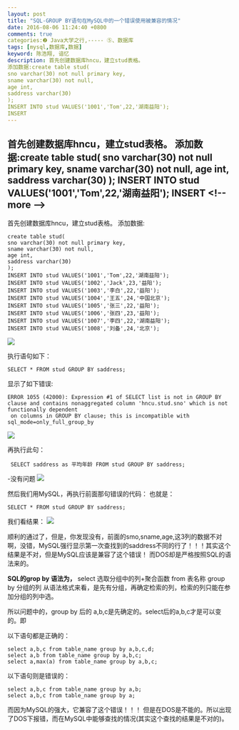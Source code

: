 ```yaml
---
layout: post
title: "SQL-GROUP BY语句在MySQL中的一个错误使用被兼容的情况"
date: 2016-08-06 11:24:40 +0800
comments: true
categories:❷ Java大学之行,----- ⑤、数据库
tags: [mysql,数据库,数据]
keyword: 陈浩翔, 谙忆
description: 首先创建数据库hncu，建立stud表格。 
添加数据:create table stud(
sno varchar(30) not null primary key,
sname varchar(30) not null,
age int,
saddress varchar(30)
);
INSERT INTO stud VALUES('1001','Tom',22,'湖南益阳');
INSERT 
---
```



首先创建数据库hncu，建立stud表格。 
添加数据:create table stud(
sno varchar(30) not null primary key,
sname varchar(30) not null,
age int,
saddress varchar(30)
);
INSERT INTO stud VALUES('1001','Tom',22,'湖南益阳');
INSERT
&#60;!-- more --&#62;
----------

首先创建数据库hncu，建立stud表格。
添加数据:

```
create table stud(
sno varchar(30) not null primary key,
sname varchar(30) not null,
age int,
saddress varchar(30)
);
INSERT INTO stud VALUES('1001','Tom',22,'湖南益阳');
INSERT INTO stud VALUES('1002','Jack',23,'益阳');
INSERT INTO stud VALUES('1003','李白',22,'益阳');
INSERT INTO stud VALUES('1004','王五',24,'中国北京');
INSERT INTO stud VALUES('1005','张三',22,'益阳');
INSERT INTO stud VALUES('1006','张四',23,'益阳');
INSERT INTO stud VALUES('1007','李四',22,'湖南益阳');
INSERT INTO stud VALUES('1008','刘备',24,'北京');
```

![](http://img.blog.csdn.net/20160806231437095)


执行语句如下：

```
SELECT * FROM stud GROUP BY saddress;
```

显示了如下错误:

```
ERROR 1055 (42000): Expression #1 of SELECT list is not in GROUP BY clause and contains nonaggregated column 'hncu.stud.sno' which is not functionally dependent
 on columns in GROUP BY clause; this is incompatible with sql_mode=only_full_group_by
```
![](http://img.blog.csdn.net/20160806231825878)


再执行此句：

```
 SELECT saddress as 平均年龄 FROM stud GROUP BY saddress;
```
-没有问题
![](http://img.blog.csdn.net/20160806231640737)


然后我们用MySQL，再执行前面那句错误的代码：
也就是：

```
SELECT * FROM stud GROUP BY saddress;
```
我们看结果：
![](http://img.blog.csdn.net/20160806231933535)

顺利的通过了，但是，你发现没有，前面的smo,sname,age,这3列的数据不对啊，没错，MySQL强行显示第一次查找到的saddress不同的行了！！！其实这个结果是不对，但是MySQL应该是兼容了这个错误！
而DOS却是严格按照SQL的语法来的。


**SQL的grop by  语法为，**
select 选取分组中的列+聚合函数 from  表名称 group by 分组的列
从语法格式来看，是先有分组，再确定检索的列，检索的列只能在参加分组的列中选。

所以问题中的，group by 后的 a,b,c是先确定的。select后的a,b,c才是可以变的。即

以下语句都是正确的：

```
select a,b,c from table_name group by a,b,c,d;
select a,b from table_name group by a,b,c;
select a,max(a) from table_name group by a,b,c;
```

以下语句则是错误的：

```
select a,b,c from table_name group by a,b;
select a,b,c from table_name group by a;
```

而因为MySQL的强大，它兼容了这个错误！！！
但是在DOS是不能的。所以出现了DOS下报错，而在MySQL中能够查找的情况(其实这个查找的结果是不对的)。